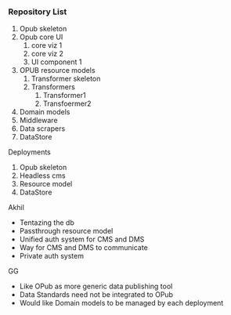 ### Repository List

1. Opub skeleton
2. Opub core UI
   1. core viz 1
   2. core viz 2
   3. UI component 1
3. OPUB resource models
   1. Transformer skeleton
   2. Transformers
      1. Transformer1
      2. Transfoermer2
4. Domain models
5. Middleware
6. Data scrapers
7. DataStore

Deployments

1. Opub skeleton
2. Headless cms
3. Resource model
4. DataStore

Akhil

- Tentazing the db
- Passthrough resource model
- Unified auth system for CMS and DMS
- Way for CMS and DMS to communicate
- Private auth system

GG

- Like OPub as more generic data publishing tool
- Data Standards need not be integrated to OPub
- Would like Domain models to be managed by each deployment
  